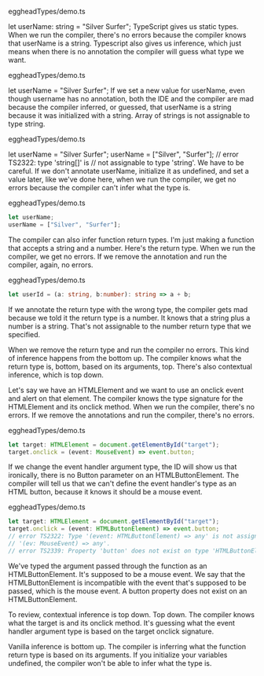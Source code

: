 eggheadTypes/demo.ts

let userName: string = "Silver Surfer";
TypeScript gives us static types. When we run the compiler, there's no errors because the compiler knows that userName is a string. Typescript also gives us inference, which just means when there is no annotation the compiler will guess what type we want.

eggheadTypes/demo.ts

let userName = "Silver Surfer";
If we set a new value for userName, even though username has no annotation, both the IDE and the compiler are mad because the compiler inferred, or guessed, that userName is a string because it was initialized with a string. Array of strings is not assignable to type string.

eggheadTypes/demo.ts

let userName = "Silver Surfer";
userName = ["Silver", "Surfer"]; // error TS2322: type 'string[]' is 
                                 // not assignable to type 'string'.
We have to be careful. If we don't annotate userName, initialize it as undefined, and set a value later, like we've done here, when we run the compiler, we get no errors because the compiler can't infer what the type is.

eggheadTypes/demo.ts

```typescript
let userName;
userName = ["Silver", "Surfer"];
```
The compiler can also infer function return types. I'm just making a function that accepts a string and a number. Here's the return type. When we run the compiler, we get no errors. If we remove the annotation and run the compiler, again, no errors.

eggheadTypes/demo.ts

```typescript
let userId = (a: string, b:number): string => a + b;
```

If we annotate the return type with the wrong type, the compiler gets mad because we told it the return type is a number. It knows that a string plus a number is a string. That's not assignable to the number return type that we specified.

When we remove the return type and run the compiler no errors. This kind of inference happens from the bottom up. The compiler knows what the return type is, bottom, based on its arguments, top. There's also contextual inference, which is top down.

Let's say we have an HTMLElement and we want to use an onclick event and alert on that element. The compiler knows the type signature for the HTMLElement and its onclick method. When we run the compiler, there's no errors. If we remove the annotations and run the compiler, there's no errors.

eggheadTypes/demo.ts

```typescript
let target: HTMLElement = document.getElementById("target");
target.onclick = (event: MouseEvent) => event.button;
```

If we change the event handler argument type, the ID will show us that ironically, there is no Button parameter on an HTMLButtonElement. The compiler will tell us that we can't define the event handler's type as an HTML button, because it knows it should be a mouse event.

eggheadTypes/demo.ts

```typescript
let target: HTMLElement = document.getElementById("target");
target.onclick = (event: HTMLButtonElement) => event.button;  
// error TS2322: Type '(event: HTMLButtonElement) => any' is not assignable to type
// '(ev: MouseEvent) => any'.
// error TS2339: Property 'button' does not exist on type 'HTMLButtonElement'.
```

We've typed the argument passed through the function as an HTMLButtonElement. It's supposed to be a mouse event. We say that the HTMLButtonElement is incompatible with the event that's supposed to be passed, which is the mouse event. A button property does not exist on an HTMLButtonElement.

To review, contextual inference is top down. Top down. The compiler knows what the target is and its onclick method. It's guessing what the event handler argument type is based on the target onclick signature.

Vanilla inference is bottom up. The compiler is inferring what the function return type is based on its arguments. If you initialize your variables undefined, the compiler won't be able to infer what the type is.